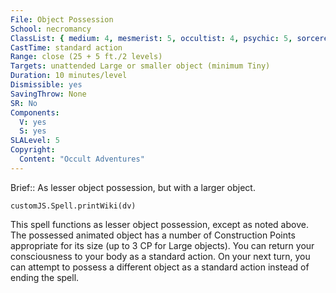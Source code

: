 ```yaml
---
File: Object Possession
School: necromancy
ClassList: { medium: 4, mesmerist: 5, occultist: 4, psychic: 5, sorcerer: 5, wizard: 5, spiritualist: 5, witch: 5 }
CastTime: standard action
Range: close (25 + 5 ft./2 levels)
Targets: unattended Large or smaller object (minimum Tiny)
Duration: 10 minutes/level
Dismissible: yes
SavingThrow: None
SR: No
Components:
  V: yes
  S: yes
SLALevel: 5
Copyright:
  Content: "Occult Adventures"
---
```

Brief:: As lesser object possession, but with a larger object.

```dataviewjs
customJS.Spell.printWiki(dv)
```

This spell functions as lesser object possession, except as noted above. The possessed animated object has a number of Construction Points appropriate for its size (up to 3 CP for Large objects).  You can return your consciousness to your body as a standard action. On your next turn, you can attempt to possess a different object as a standard action instead of ending the spell.
